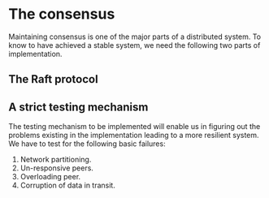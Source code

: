 # The consensus

Maintaining consensus is one of the major parts of a distributed system. To know to have achieved a stable system, we need the following two parts of implementation.

## The Raft protocol


## A strict testing mechanism

The testing mechanism to be implemented will enable us in figuring out the problems existing in the implementation leading to a more resilient system.
We have to test for the following basic failures:
1. Network partitioning.
2. Un-responsive peers.
3. Overloading peer.
4. Corruption of data in transit.

